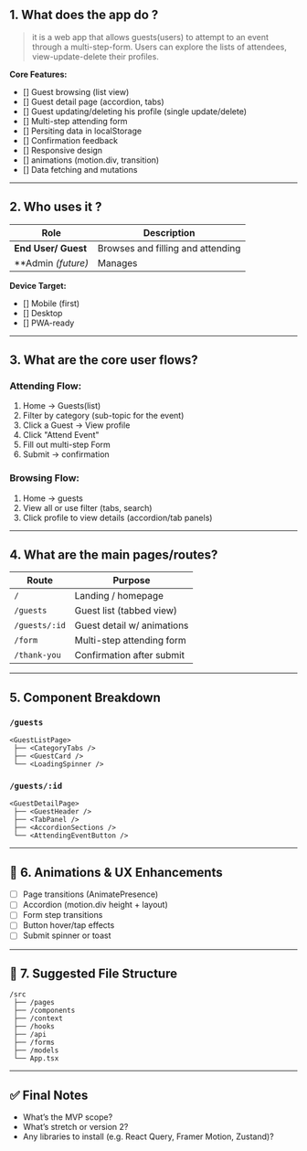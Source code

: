 ## 1. What does the app do ?

> it is a web app that allows guests(users) to attempt to an event through a multi-step-form. Users can explore the lists of attendees, view-update-delete their profiles.

**Core Features:**

- [] Guest browsing (list view)
- [] Guest detail page (accordion, tabs)
- [] Guest updating/deleting his profile (single update/delete)
- [] Multi-step attending form
- [] Persiting data in localStorage
- [] Confirmation feedback
- [] Responsive design
- [] animations (motion.div, transition)
- [] Data fetching and mutations

---

## 2. Who uses it ?

| Role                 | Description                       |
| -------------------- | --------------------------------- |
| **End User/ Guest**  | Browses and filling and attending |
| \*\*Admin _(future)_ | Manages                           |

**Device Target:**

- [] Mobile (first)
- [] Desktop
- [] PWA-ready

---

## 3. What are the core user flows?

### Attending Flow:

1. Home -> Guests(list)
2. Filter by category (sub-topic for the event)
3. Click a Guest -> View profile
4. Click "Attend Event"
5. Fill out multi-step Form
6. Submit -> confirmation

### Browsing Flow:

1. Home -> guests
2. View all or use filter (tabs, search)
3. Click profile to view details (accordion/tab panels)

---

## 4. What are the main pages/routes?

| Route         | Purpose                    |
| ------------- | -------------------------- |
| `/`           | Landing / homepage         |
| `/guests`     | Guest list (tabbed view)   |
| `/guests/:id` | Guest detail w/ animations |
| `/form`       | Multi-step attending form  |
| `/thank-you`  | Confirmation after submit  |

---

## 5. Component Breakdown

### `/guests`

```
<GuestListPage>
 ├── <CategoryTabs />
 ├── <GuestCard />
 └── <LoadingSpinner />
```

### `/guests/:id`

```
<GuestDetailPage>
 ├── <GuestHeader />
 ├── <TabPanel />
 ├── <AccordionSections />
 └── <AttendingEventButton />
```

---

## 🎨 6. Animations & UX Enhancements

- [ ] Page transitions (AnimatePresence)
- [ ] Accordion (motion.div height + layout)
- [ ] Form step transitions
- [ ] Button hover/tap effects
- [ ] Submit spinner or toast

---

## 📁 7. Suggested File Structure

```
/src
 ├── /pages
 ├── /components
 ├── /context
 ├── /hooks
 ├── /api
 ├── /forms
 ├── /models
 └── App.tsx
```

---

## ✅ Final Notes

- What’s the MVP scope?
- What’s stretch or version 2?
- Any libraries to install (e.g. React Query, Framer Motion, Zustand)?
